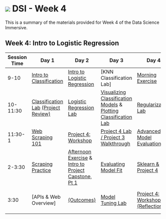 # ![](https://ga-dash.s3.amazonaws.com/production/assets/logo-9f88ae6c9c3871690e33280fcf557f33.png) DSI - Week 4

This is a summary of the materials provided for Week 4 of the Data Science Immersive.

## Week 4: Intro to Logistic Regression

Session Time | Day 1 | Day 2 | Day 3 | Day 4 | Day 5
 --- | --- | --- | --- | ---  | ---
9-10 | [Intro to Classification][4-1B]          | [Intro to Logistic Regression][4-2B]            | [KNN Classification Lab] | [Morning Exercise][4-4A]          | [Prepare Visuals][4-5C]
10-11:30 | [Classification Lab][4-1E] [(Project Review)][4-1A]    | [Logistic Regression Lab][4-2C] | [Visualizing Classification Models][4-3B] & [Plotting Classification Lab][4-3C]     | [Regularization Lab][4-4D] | [Project 4: Workshop][4-5D] 
11:30-1 | [Web Scraping 101][4-1C]         | [Project 4: Workshop][4-3D]      | [Project 4 Lab / Project 3 Walkthrough][4-3D]                 | [Advanced Model Evaluation][4-4B]     | [Before Lunch - Project 4: Presentations][4-5E]
2-3:30 | [Scraping Practice][4-1D]         | [Afternoon Exercise][4-2A] & [Intro to Project Capstone, Pt 1][4-3E] | [Evaluating Model Fit][4-2D] | [Sklearn & Project 4][4-4C]      | [After Lunch - Project 4: Presentations][4-5E]
3:30 | [APIs & Web Overview]           | [(Outcomes)][4-3A]               | [Model Tuning Lab][4-2E]                                          | [Project 4: Workshop][4-4E] & [(Reflection)][4-5A]      | [Communicating Results][4-5B] [Or Instructor Choice]


[4-1A]: ./instructor-contributions/
[4-1B]: 1.1-lesson
[4-1C]: 1.2-lesson
[4-1D]: 1.3-lab
[4-1E]: 1.2-lab
[4-1F]: ./instructor-contributions/

[4-2A]: ./instructor-contributions/
[4-2B]: 2.1-lesson
[4-2C]: 2.2-lab
[4-2D]: 2.3-lesson
[4-2E]: 2.4-lab
[4-2F]: ./instructor-contributions/

[4-3A]: #
[4-3B]: 3.1-lesson
[4-3C]: 3.2-lab
[4-3D]: ../../03-projects/01-projects-weekly/project-04
[4-3E]: ../../03-projects/02-projects-capstone/part-01/
[4-3F]: ./instructor-contributions/

[4-4A]: ./instructor-contributions/
[4-4B]: 4.1-lesson
[4-4C]: 4.2-lab
[4-4D]: 4.3-lab
[4-4E]: ../../03-projects/01-projects-weekly/project-04
[4-4F]: ./instructor-contributions/

[4-5A]: ../recurring-materials/reflection
[4-5B]: 5.1-lesson
[4-5C]: 5.2-lab
[4-5D]: ../../03-projects/01-projects-weekly/project-04
[4-5E]: ../recurring-materials/project-show-and-tell
[4-5F]: ./instructor-contributions/
